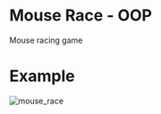 # Mouse Race - OOP
 Mouse racing game


# Example

![mouse_race](https://user-images.githubusercontent.com/64954264/127181133-a565d342-51dd-4845-b066-a97f012452ba.gif)
